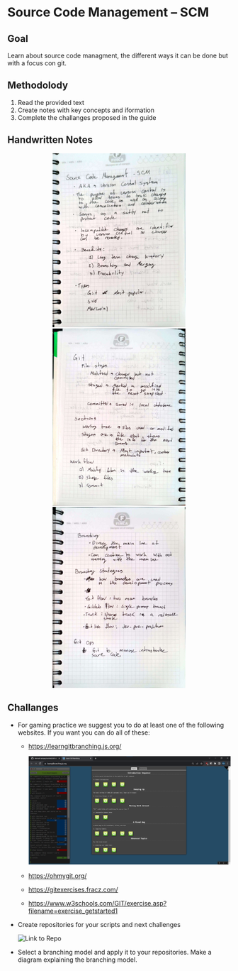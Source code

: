 # Source Code Management – SCM

## Goal 
Learn about source code managment, the different ways it can be done but with a focus con git. 

## Methodolody 
1) Read the provided text
2) Create notes with key concepts and iformation
3) Complete the challanges proposed in the guide

## Handwritten Notes

<p align="center">
    <img style = "width:300px" src="imgs/hw_notes/hw_notes_1.jpg">
    <img style = "width:300px" src="imgs/hw_notes/hw_notes_2.jpg">
    <img style = "width:300px" src="imgs/hw_notes/hw_notes_3.jpg">
</p>

## Challanges 
* For gaming practice we suggest you to do at least one of the following websites. If you want you can do all of these:

  - https://learngitbranching.js.org/

    <p align="center">
    <img style = "width:500px" src="imgs/challanges/ch_01.png">
    </p>

  - https://ohmygit.org/
  - https://gitexercises.fracz.com/
  - https://www.w3schools.com/GIT/exercise.asp?filename=exercise_getstarted1

* Create repositories for your scripts and next challenges

   ![[Link to Repo](./imgs/challanges/ch_02.png)](https://github.com/PJCB1998/DevOpsRampUpCh05/)
* Select a branching model and apply it to your repositories. Make a diagram explaining the branching model.
